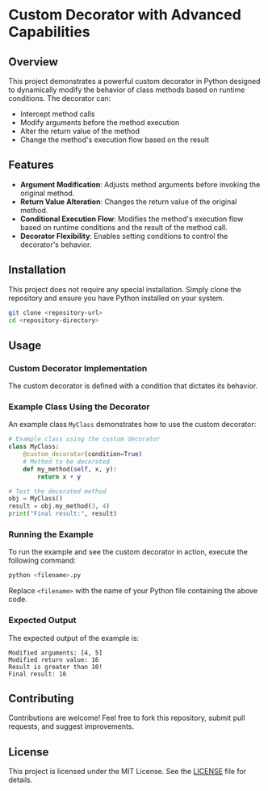 # Custom Decorator with Advanced Capabilities

## Overview

This project demonstrates a powerful custom decorator in Python designed to dynamically modify the behavior of class methods based on runtime conditions. The decorator can:

- Intercept method calls
- Modify arguments before the method execution
- Alter the return value of the method
- Change the method's execution flow based on the result

## Features

- **Argument Modification**: Adjusts method arguments before invoking the original method.
- **Return Value Alteration**: Changes the return value of the original method.
- **Conditional Execution Flow**: Modifies the method's execution flow based on runtime conditions and the result of the method call.
- **Decorator Flexibility**: Enables setting conditions to control the decorator's behavior.

## Installation

This project does not require any special installation. Simply clone the repository and ensure you have Python installed on your system.

```bash
git clone <repository-url>
cd <repository-directory>
```

## Usage

### Custom Decorator Implementation

The custom decorator is defined with a condition that dictates its behavior. 


### Example Class Using the Decorator

An example class `MyClass` demonstrates how to use the custom decorator:

```python
# Example class using the custom decorator
class MyClass:
    @custom_decorator(condition=True)
    # Method to be decorated
    def my_method(self, x, y):
        return x + y

# Test the decorated method
obj = MyClass()
result = obj.my_method(3, 4)
print("Final result:", result)
```

### Running the Example

To run the example and see the custom decorator in action, execute the following command:

```bash
python <filename>.py
```

Replace `<filename>` with the name of your Python file containing the above code.

### Expected Output

The expected output of the example is:

```
Modified arguments: [4, 5]
Modified return value: 16
Result is greater than 10!
Final result: 16
```

## Contributing

Contributions are welcome! Feel free to fork this repository, submit pull requests, and suggest improvements.

## License

This project is licensed under the MIT License. See the [LICENSE](LICENSE) file for details.
